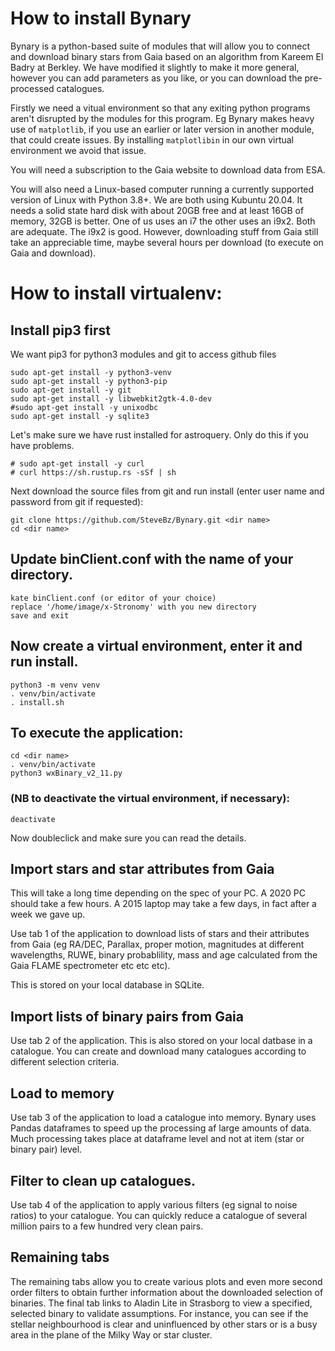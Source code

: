 # How to install Bynary

Bynary is a python-based suite of modules that will allow you to connect and download binary stars from Gaia based on an algorithm from Kareem El Badry at Berkley.  We have modified it slightly to make it more general, however you can add parameters as you like, or you can download the pre-processed catalogues.

Firstly we need a vitual environment so that any exiting python programs aren't disrupted by the modules for this program.  Eg Bynary makes heavy use of `matplotlib`, if you use an earlier or later version in another module, that could create issues.  By installing  `matplotlibin` in our own virtual environment we avoid that issue.

You will need a subscription to the Gaia website to download data from ESA.

You will also need a Linux-based computer running a currently supported version of Linux with Python 3.8+. We are both using Kubuntu 20.04.  It needs a solid state hard disk with about 20GB free and at least 16GB of memory, 32GB is better.  One of us uses an i7 the other uses an i9x2.  Both are adequate.  The i9x2 is good.  However, downloading stuff from Gaia still take an appreciable time, maybe several hours per download (to execute on Gaia and download).  

# How to install virtualenv:

## Install pip3 first

We want pip3 for python3 modules and git to access github files

```
sudo apt-get install -y python3-venv
sudo apt-get install -y python3-pip
sudo apt-get install -y git
sudo apt-get install -y libwebkit2gtk-4.0-dev
#sudo apt-get install -y unixodbc
sudo apt-get install -y sqlite3
```

Let's make sure we have rust installed for astroquery.  Only do this if you have problems.
```
# sudo apt-get install -y curl
# curl https://sh.rustup.rs -sSf | sh
```
Next download the source files from git and run install (enter user name and password from git if requested):
```
git clone https://github.com/SteveBz/Bynary.git <dir name>
cd <dir name>
```
## Update binClient.conf with the name of your directory.
```
kate binClient.conf (or editor of your choice)
replace '/home/image/x-Stronomy' with you new directory
save and exit
```
## Now create a virtual environment, enter it and run install.
```
python3 -m venv venv
. venv/bin/activate
. install.sh
```
## To execute the application:
```
cd <dir name>
. venv/bin/activate
python3 wxBinary_v2_11.py
```
### (NB to deactivate the virtual environment, if necessary):
```
deactivate
```
Now doubleclick and make sure you can read the details.
## Import stars and star attributes from Gaia
This will take a long time depending on the spec of your PC.  A 2020 PC should take a few hours. A 2015 laptop may take a few days, in fact after a week we gave up.

Use tab 1 of the application to download lists of stars and their attributes from Gaia (eg RA/DEC, Parallax, proper motion, magnitudes at different wavelengths, RUWE, binary probablility, mass and age calculated from the Gaia FLAME spectrometer etc etc etc).

This is stored on your local database in SQLite.
## Import lists of binary pairs from Gaia
Use tab 2 of the application.  This is also stored on your local datbase in a catalogue.  You can create and download many catalogues according to different selection criteria.
## Load to memory
Use tab 3 of the application to load a catalogue into memory.  Bynary uses Pandas dataframes to speed up the processing af large amounts of data.  Much processing takes place at dataframe level and not at item (star or binary pair) level.
## Filter to clean up catalogues.
Use tab 4 of the application to apply various filters (eg signal to noise ratios) to your catalogue.  You can quickly reduce a catalogue of several million pairs to a few hundred very clean pairs.

## Remaining tabs
The remaining tabs allow you to create various plots and even more second order filters to obtain further information about the downloaded selection of binaries.  The final tab links to Aladin Lite in Strasborg to view a specified, selected binary to validate assumptions.  For instance, you can see if the stellar neighbourhood is clear and uninfluenced by other stars or is a busy area in the plane of the Milky Way or star cluster.
